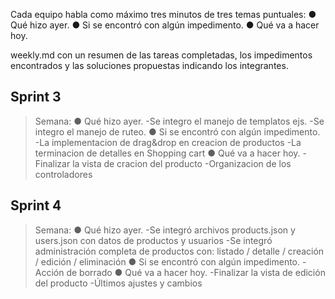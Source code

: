 Cada equipo habla como máximo tres minutos de tres temas puntuales:
● Qué hizo ayer.
● Si se encontró con algún impedimento.
● Qué va a hacer hoy.

weekly.md con un resumen de las tareas completadas,
los impedimentos encontrados y las soluciones propuestas indicando los integrantes.

## Sprint 3
> Semana:
    ● Qué hizo ayer.
        -Se integro el manejo de templatos ejs.
        -Se integro el manejo de ruteo.
    ● Si se encontró con algún impedimento.
        -La implementacion de drag&drop en creacion de productos
        -La terminacion de detalles en Shopping cart
    ● Qué va a hacer hoy.
        -Finalizar la vista de cracion del producto
        -Organizacion de los controladores
        
## Sprint 4
> Semana:
    ● Qué hizo ayer.
        -Se integró archivos products.json y users.json con datos de productos y usuarios
        -Se integró administración completa de productos con: listado / detalle / creación / edición / eliminación
    ● Si se encontró con algún impedimento.
        -Acción de borrado
    ● Qué va a hacer hoy.
        -Finalizar la vista de edición del producto
        -Últimos ajustes y cambios 
